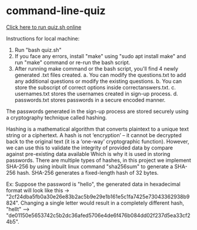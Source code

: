 # command-line-quiz

[Click here to run quiz.sh online](https://replit.com/@niroopcn/CommandLineQuiz?run=./quiz.sh)

Instructions for local machine:
1) Run "bash quiz.sh"
2) If you face any errors, install "make" using "sudo apt install make" and run "make" command or re-run the bash script.
3) After running make command or the bash script, you'll find 4 newly generated .txt files created.
a. You can modify the questions.txt to add any additional questions or modify the existing questions.
b. You can store the subscript of correct options inside correctanswers.txt.
c. usernames.txt stores the usernames created in sign-up process.
d. passwords.txt stores passwords in a secure encoded manner.

The passwords generated in the sign-up process are stored securely using a cryptography technique called hashing.

Hashing is a mathematical algorithm that converts plaintext to a unique text string or a ciphertext.
A hash is not ‘encryption’ – it cannot be decrypted back to the original text (it is a ‘one-way’ cryptographic function).
However, we can use this to validate the integrity of provided data by compare against pre-existing data available Which is why it is used in storing passwords.
There are multiple types of hashes, in this project we implement SHA-256 by using inbuilt linux command "sha256sum" to generate a SHA-256 hash.
SHA-256 generates a fixed-length hash of 32 bytes.

Ex: Suppose the password is "hello", the generated data in hexadecimal format will look like this -> "2cf24dba5fb0a30e26e83b2ac5b9e29e1b161e5c1fa7425e73043362938b9824".
Changing a single letter would result in a completely different hash, "hellt" --> "de01150e5653742c5b2dc36afed5706e4de6f476b084dd02f237d5ea33cf24b5".
